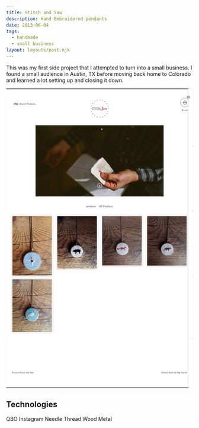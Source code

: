 ```yaml
---
title: Stitch and Saw
description: Hand Embroidered pendants
date: 2013-06-04
tags:
  - handmade
  - small business
layout: layouts/post.njk
---
```

This was my first side project that I attempted to turn into a small business. I found a small audience in Austin, TX before moving back home to Colorado and learned a lot setting up and closing it down.

![Embroidered Animals](/img/stitch.png)

## Technologies

QBO Instagram Needle Thread Wood Metal
